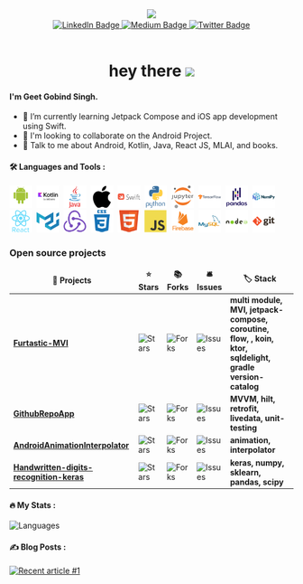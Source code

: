 <div id="header" align="center">
  <img src="https://github.com/geetgobindsingh/geetgobindsingh/assets/8836820/1db3b47e-29fa-4f9a-b045-2c23b02e7042.gif" width="100"/>
  <div id="badges">
  <a href="https://www.linkedin.com/in/geetgobindsingh/">
    <img src="https://img.shields.io/badge/LinkedIn-blue?style=for-the-badge&logo=linkedin&logoColor=white" alt="LinkedIn Badge"/>
  </a>
  <a href="https://medium.com/@geetgobindsingh">
    <img src="https://img.shields.io/badge/medium-%2312100E.svg?&style=for-the-badge&logo=medium&logoColor=white" alt="Medium Badge"/>
  </a>
  <a href="https://twitter.com/geetgobindsingh?lang=en">
    <img src="https://img.shields.io/badge/Twitter-blue?style=for-the-badge&logo=twitter&logoColor=white" alt="Twitter Badge"/>
  </a>
  </div>
  <img src="https://komarev.com/ghpvc/?username=geetgobindsingh&style=flat-square&color=blue" alt=""/>
  <h1>
  hey there
    <img src="https://media.giphy.com/media/hvRJCLFzcasrR4ia7z/giphy.gif" width="30px"/>
  </h1>
</div>


#### I'm Geet Gobind Singh.

- 🌱 I’m currently learning Jetpack Compose and iOS app development using Swift.
- 👯 I'm looking to collaborate on the Android Project.
- 💬 Talk to me about Android, Kotlin, Java, React JS, MLAI, and books.

#### :hammer_and_wrench: Languages and Tools :
<div>
  <img src="https://github.com/devicons/devicon/blob/master/icons/android/android-original-wordmark.svg" title="Android" alt="Android" width="40" height="40"/>&nbsp;
  <img src="https://github.com/devicons/devicon/blob/master/icons/kotlin/kotlin-original-wordmark.svg" title="Kotlin" alt="Kotlin" width="40" height="40"/>&nbsp;
  <img src="https://github.com/devicons/devicon/blob/master/icons/java/java-original-wordmark.svg" title="Java" alt="Java" width="40" height="40"/>&nbsp;
  <img src="https://github.com/devicons/devicon/blob/master/icons/apple/apple-original.svg" title="Apple" alt="Apple" width="40" height="40"/>&nbsp;
  <img src="https://github.com/devicons/devicon/blob/master/icons/swift/swift-original-wordmark.svg" title="Swift" alt="Swift" width="40" height="40"/>&nbsp;
  <img src="https://github.com/devicons/devicon/blob/master/icons/python/python-original-wordmark.svg" title="Python" alt="Python" width="40" height="40"/>&nbsp;
  <img src="https://github.com/devicons/devicon/blob/master/icons/jupyter/jupyter-original-wordmark.svg" title="Jupyter" alt="Jupyter" width="40" height="40"/>&nbsp;
  <img src="https://github.com/devicons/devicon/blob/master/icons/tensorflow/tensorflow-original-wordmark.svg" title="Tensorflow" alt="Tensorflow" width="40" height="40"/>&nbsp;
  <img src="https://github.com/devicons/devicon/blob/master/icons/pandas/pandas-original-wordmark.svg" title="Pandas" alt="Pandas" width="40" height="40"/>&nbsp;
  <img src="https://github.com/devicons/devicon/blob/master/icons/numpy/numpy-original-wordmark.svg" title="Numpy" alt="Numpy" width="40" height="40"/>&nbsp;
  <img src="https://github.com/devicons/devicon/blob/master/icons/react/react-original-wordmark.svg" title="React" alt="React" width="40" height="40"/>&nbsp;
  <img src="https://github.com/devicons/devicon/blob/master/icons/materialui/materialui-original.svg" title="Material UI" alt="Material UI" width="40" height="40"/>&nbsp;
  <img src="https://github.com/devicons/devicon/blob/master/icons/redux/redux-original.svg" title="Redux" alt="Redux " width="40" height="40"/>&nbsp;
  <img src="https://github.com/devicons/devicon/blob/master/icons/css3/css3-plain-wordmark.svg"  title="CSS3" alt="CSS" width="40" height="40"/>&nbsp;
  <img src="https://github.com/devicons/devicon/blob/master/icons/html5/html5-original.svg" title="HTML5" alt="HTML" width="40" height="40"/>&nbsp;
  <img src="https://github.com/devicons/devicon/blob/master/icons/javascript/javascript-original.svg" title="JavaScript" alt="JavaScript" width="40" height="40"/>&nbsp;
  <img src="https://github.com/devicons/devicon/blob/master/icons/firebase/firebase-plain-wordmark.svg" title="Firebase" alt="Firebase" width="40" height="40"/>&nbsp;
  <img src="https://github.com/devicons/devicon/blob/master/icons/mysql/mysql-original-wordmark.svg" title="MySQL"  alt="MySQL" width="40" height="40"/>&nbsp;
  <img src="https://github.com/devicons/devicon/blob/master/icons/nodejs/nodejs-original-wordmark.svg" title="NodeJS" alt="NodeJS" width="40" height="40"/>&nbsp;
  <img src="https://github.com/devicons/devicon/blob/master/icons/git/git-original-wordmark.svg" title="Git" **alt="Git" width="40" height="40"/>
</div>

<h3>Open source projects</h3>
<table>
  <thead align="center">
    <tr border: none;>
      <td><b>🎁 Projects</b></td>
      <td><b>⭐ Stars</b></td>
      <td><b>📚 Forks</b></td>
      <td><b>🛎 Issues</b></td>
      <td><b>🏷️ Stack</b></td>
    </tr>
  </thead>
  <tbody>
    <tr>
      <td><a href="https://github.com/geetgobindsingh/Furtastic-MVI"><b>Furtastic-MVI</b></a></td>
      <td><img alt="Stars" src="https://img.shields.io/github/stars/geetgobindsingh/Furtastic-MVI?style=flat-square&labelColor=343b41"/></td>
      <td><img alt="Forks" src="https://img.shields.io/github/forks/geetgobindsingh/Furtastic-MVI?style=flat-square&labelColor=343b41"/></td>
      <td><img alt="Issues" src="https://img.shields.io/github/issues/geetgobindsingh/Furtastic-MVI?style=flat-square&labelColor=343b41"/></td>
      <td><b>multi module, MVI, jetpack-compose, coroutine, flow, , koin, ktor, sqldelight, gradle version-catalog</b></td>
    </tr>  
     <tr>
      <td><a href="https://github.com/geetgobindsingh/GithubRepoApp"><b>GithubRepoApp</b></a></td>
      <td><img alt="Stars" src="https://img.shields.io/github/stars/geetgobindsingh/GithubRepoApp?style=flat-square&labelColor=343b41"/></td>
      <td><img alt="Forks" src="https://img.shields.io/github/forks/geetgobindsingh/GithubRepoApp?style=flat-square&labelColor=343b41"/></td>
      <td><img alt="Issues" src="https://img.shields.io/github/issues/geetgobindsingh/GithubRepoApp?style=flat-square&labelColor=343b41"/></td>
      <td><b>MVVM, hilt, retrofit, livedata, unit-testing</b></td>
    </tr>
   <tr>
      <td><a href="https://github.com/geetgobindsingh/AndroidAnimationInterpolator"><b>AndroidAnimationInterpolator</b></a></td>
      <td><img alt="Stars" src="https://img.shields.io/github/stars/geetgobindsingh/AndroidAnimationInterpolator?style=flat-square&labelColor=343b41"/></td>
      <td><img alt="Forks" src="https://img.shields.io/github/forks/geetgobindsingh/AndroidAnimationInterpolator?style=flat-square&labelColor=343b41"/></td>
      <td><img alt="Issues" src="https://img.shields.io/github/issues/geetgobindsingh/AndroidAnimationInterpolator?style=flat-square&labelColor=343b41"/></td>
      <td><b>animation, interpolator</b></td>
    </tr>
    <tr>
      <td><a href="https://github.com/geetgobindsingh/Handwritten-digits-recognition-keras"><b>Handwritten-digits-recognition-keras</b></a></td>
      <td><img alt="Stars" src="https://img.shields.io/github/stars/geetgobindsingh/Handwritten-digits-recognition-keras?style=flat-square&labelColor=343b41"/></td>
      <td><img alt="Forks" src="https://img.shields.io/github/forks/geetgobindsingh/Handwritten-digits-recognition-keras?style=flat-square&labelColor=343b41"/></td>
      <td><img alt="Issues" src="https://img.shields.io/github/issues/geetgobindsingh/Handwritten-digits-recognition-keras?style=flat-square&labelColor=343b41"/></td>
      <td><b>keras, numpy, sklearn, pandas, scipy</b></td>
    </tr>
  </tbody>
</table>

#### :fire: My Stats :
<div>
  <img alt="Languages" src="https://github-readme-stats.vercel.app/api/top-langs/?username=geetgobindsingh" />  
</div>


#### :writing_hand: Blog Posts :
<div>
  <a target="_blank" href="https://github-readme-medium-recent-article.vercel.app/medium/@geetgobindsingh/0"><img src="https://github-readme-medium-recent-article.vercel.app/medium/@geetgobindsingh/0" alt="Recent article #1"></a>
</div>

